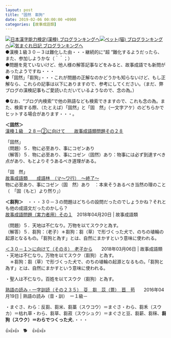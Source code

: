 ```yaml
---
layout: post
title: "固然　芻狗"
date: 2019-02-06 00:00:00 +0900
categories: [故事成語類]
---
```


[![](/syuusyuu9701/assets/images/固然-芻狗-br_c_3028_1.gif)](http://blog.with2.net/link.php?1659096:3028 "日本漢字能力検定(漢検) ブログランキングへ")[日本漢字能力検定(漢検) ブログランキングへ](http://blog.with2.net/link.php?1659096:3028)[![](/syuusyuu9701/assets/images/固然-芻狗-br_c_1348_1.gif)](http://blog.with2.net/link.php?1659096:1348 "ペット(猫) ブログランキングへ")[ペット(猫) ブログランキングへ](http://blog.with2.net/link.php?1659096:1348)[![](/syuusyuu9701/assets/images/固然-芻狗-br_c_9257_1.gif)](http://blog.with2.net/link.php?1659096:9257 "気まぐれ日記 ブログランキングへ")[気まぐれ日記 ブログランキングへ](http://blog.with2.net/link.php?1659096:9257)  
●漢検１級３０－３は難化した由・・・継続的に“超 ”難化するようだったら、また、参加しようかな（＾＾；）  
●問題を見ていないけど、他人様の解答記事などをみると、故事成語でも新問があったようですね・・・  
●「固然」「芻狗」・・・これが問題の正解なのかどうかも知らないけど、もし正解なら、これらの記事は以下にありますので、参考にしてください。（まだ、弊ブログの漢検記事もご愛読いただいているようなので、念の為。）  
  
●なお、“ブログ内検索”で他の熟語なども検索できますので、これも念の為。また、検索する際、（たとえば）「固然」と「固　然」（一文字アケ）のどちらかでヒットする場合があります・・・。  
  
**＜固然＞**  
[漢検１級　２８ー②に向けて　　故事成語類問題その２８](https://blog.goo.ne.jp/syuusyuu9701/e/eb80281efeae6b7996456b5d5e7b1471)  
  
「固然」  
（問題）５．物に必至あり、事にコゼンあり  
（解答）５．物に必至あり、事にコゼン（固然）あり：物事には必ず到達すべき点があり、もとよりそうあるべき道理がある。  
  
「固　然」  
[故事成語類　　成語林　（マ～ワ行）　～終了～](https://blog.goo.ne.jp/syuusyuu9701/e/772d4baaacd040cb16e1959cbc31389e)  
物に必至あり、事にコゼン（固　然）あり　：本来そうあるべき当然の理のこと（　「固（もと）より然り」）  
  
**＜芻狗＞**　・・・３０－３の問題はどちらの設問だったのでしょうかね？それとも他の成語文だったのかしら？  
[故事成語問題（実力者用）その１](https://blog.goo.ne.jp/syuusyuu9701/e/032658a6a8e44149503c270ec3c8836f)　2018年04月20日 | 故事成語類  
  
（問題）５．天地は不仁なり。万物を以てスウクと為す。  
（解答）５．芻狗：（老子）＊芻狗：芻（草）で形づくった犬で、のちの埴輪の起源となるもの。「芻狗と為す」とは、自然にまかすという意味に使われる。  
  
[＜３０－１＞に向けて（その８）　老子から](https://blog.goo.ne.jp/syuusyuu9701/e/6a463715f76235a2cf33e5f54ce1d828)　　2018年03月06日 | 故事成語類  
・天地は不仁なり。万物を以てスウク（芻狗）と為す。  
　＊芻狗：芻（草）で形づくった犬で、のちの埴輪の起源となるもの。「芻狗と為す」とは、自然にまかすという意味に使われる。  
  
・聖人は不仁なり。百姓を以てスウク（芻狗）と為す。  
  
[熟語の読み・一字訓読（その２３５）　芟　芻　苡（薏）　苣　苟](https://blog.goo.ne.jp/syuusyuu9701/e/4c66e59b2ef8b5a84b1d040d1b57c040)　　2016年04月19日 | 熟語の読み（音・訓）　ー１級－  
  
・まぐさ、わら：反芻、芻米、芻藁（スウコウ）＝まぐさ・わら、芻禾（スウカ）＝枯れ草・わら、芻草、芻菽（スウシュク）＝まぐさと豆、芻薪、芻秣、**芻狗（スウク）＝わらでつくった犬**、・・・  
  
  
👍👍👍　🐕　👍👍👍